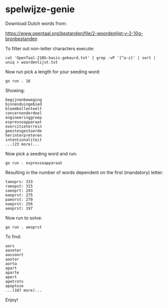 # spelwijze-genie

Download Dutch words from:

https://www.opentaal.org/bestanden/file/2-woordenlijst-v-2-10g-bronbestanden

To filter out non-letter characters execute:

    cat 'OpenTaal-210G-basis-gekeurd.txt' | grep -vP '[^a-z]' | sort | uniq > woordenlijst.txt

Now run pick a length for your seeding word:

    go run . 16

Showing:

    begijnenbeweging
    binnenduingebied
    bloembollenteelt
    concernonderdeel
    engineeringgroep
    espressoapparaat
    exercitieterrein
    geestesgestoorde
    herinterpreteren
    intentionaliteit
    ...(23 more)...

Now pick a seeding word and run:

    go run . espressoapparaat

Resulting in the number of words dependent on the first (mandatory) letter:

    taeoprs: 333
    raeopst: 315
    saeoprt: 293
    eaoprst: 275
    paeorst: 270
    oaeprst: 256
    aeoprst: 197

Now run to solve:

    go run . aeoprst

To find:

    aars
    aaseter
    aassoort
    aastor
    aorta
    apart
    aparte
    apert
    apetrots
    apoptose
    ...(187 more)...

Enjoy!